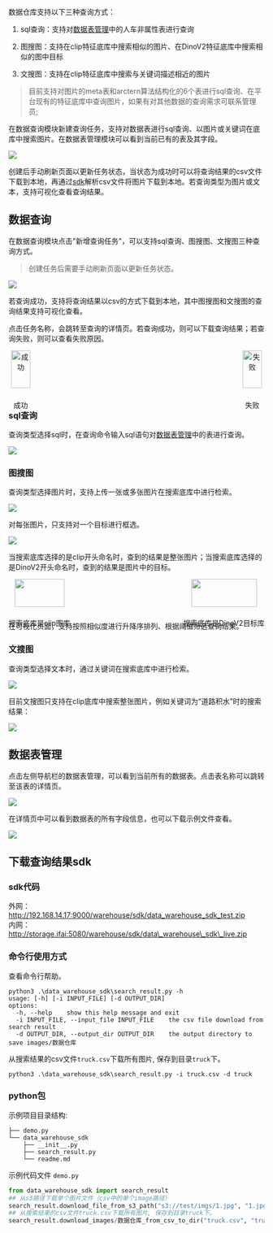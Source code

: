 数据仓库支持以下三种查询方式：

1. sql查询：支持对[数据表管理](#数据表管理)中的人车非属性表进行查询

2. 图搜图：支持在clip特征底库中搜索相似的图片、在DinoV2特征底库中搜索相似的图中目标

3. 文搜图：支持在clip特征底库中搜索与关键词描述相近的图片

> 目前支持对图片的meta表和arctern算法结构化的6个表进行sql查询、在平台现有的特征底库中查询图片，如果有对其他数据的查询需求可联系管理员;


在数据查询模块新建查询任务，支持对数据表进行sql查询、以图片或关键词在底库中搜索图片。在数据表管理模块可以看到当前已有的表及其字段。

![](images/数据仓库/image.png)

创建后手动刷新页面以更新任务状态，当状态为成功时可以将查询结果的csv文件下载到本地，再通过[sdk](#下载查询结果sdk)解析csv文件将图片下载到本地。若查询类型为图片或文本，支持可视化查看查询结果。



## 数据查询

在数据查询模块点击"新增查询任务"，可以支持sql查询、图搜图、文搜图三种查询方式。

> 创建任务后需要手动刷新页面以更新任务状态。

![](images/数据仓库/image-1.png)

若查询成功，支持将查询结果以csv的方式下载到本地，其中图搜图和文搜图的查询结果支持可视化查看。



点击任务名称，会跳转至查询的详情页。若查询成功，则可以下载查询结果；若查询失败，则可以查看失败原因。

<div style="display: flex; justify-content: space-between;">
  <div style="text-align: center;">
    <img src="images/数据仓库/image-2.png" alt="成功" style="width: 90%;"/>
    <p>成功</p>
  </div>
  <div style="text-align: center;">
    <img src="images/数据仓库/image-3.png" alt="失败" style="width: 90%;"/>
    <p>失败</p>
  </div>
</div>


### sql查询

查询类型选择sql时，在查询命令输入sql语句对[数据表管理](#数据表管理)中的表进行查询。

![](images/数据仓库/image-4.png)



### 图搜图

查询类型选择图片时，支持上传一张或多张图片在搜索底库中进行检索。

![](images/数据仓库/image-5.png)



对每张图片，只支持对一个目标进行框选。

![](images/数据仓库/image-6.png)

当搜索底库选择的是clip开头命名时，查到的结果是整张图片；当搜索底库选择的是DinoV2开头命名时，查到的结果是图片中的目标。

<div style="display: flex; justify-content: space-between;">
  <div style="text-align: center;">
    <img src="images/数据仓库/image-7.png" style="width: 90%;"/>
    <p>搜索底库是clip图库</p>
  </div>
  <div style="text-align: center;">
    <img src="images/数据仓库/image-8.png" style="width: 90%;"/>
    <p>搜索底库是DinoV2目标库</p>
  </div>
</div>

在可视化页面，支持按照相似度进行升降序排列、根据阈值筛选查询结果。



### 文搜图

查询类型选择文本时，通过关键词在搜索底库中进行检索。

![](images/数据仓库/image-9.png)



目前文搜图只支持在clip底库中搜索整张图片，例如关键词为“道路积水”时的搜索结果：

![](images/数据仓库/image-10.png)





## 数据表管理

点击左侧导航栏的数据表管理，可以看到当前所有的数据表。点击表名称可以跳转至该表的详情页。

![](images/数据仓库/image-11.png)



在详情页中可以看到数据表的所有字段信息，也可以下载示例文件查看。

![](images/数据仓库/image-12.png)



## 下载查询结果sdk

### sdk代码

外网：<http://192.168.14.17:9000/warehouse/sdk/data_warehouse_sdk_test.zip><br>
内网：http://storage.ifai:5080/warehouse/sdk/data\_warehouse\_sdk\_live.zip



### 命令行使用方式

查看命令行帮助。

```
python3 .\data_warehouse_sdk\search_result.py -h
usage: [-h] [-i INPUT_FILE] [-d OUTPUT_DIR]
options:  
  -h, --help    show this help message and exit  
  -i INPUT_FILE, --input_file INPUT_FILE    the csv file download from search result  
  -d OUTPUT_DIR, --output_dir OUTPUT_DIR    the output directory to save images/数据仓库
```

从搜索结果的csv文件`truck.csv`下载所有图片, 保存到目录`truck`下。

```
python3 .\data_warehouse_sdk\search_result.py -i truck.csv -d truck
```



### python包

示例项目目录结构:

```
├── demo.py
└── data_warehouse_sdk    
    ├── __init__.py    
    ├── search_result.py    
    └── readme.md
```

示例代码文件 `demo.py`

```python
from data_warehouse_sdk import search_result
## 从s3路径下载单个图片文件（csv中的单个image路径）
search_result.download_file_from_s3_path("s3://test/imgs/1.jpg", "1.jpg")
## 从搜索结果的csv文件truck.csv下载所有图片, 保存到目录truck下。
search_result.download_images/数据仓库_from_csv_to_dir("truck.csv", "truck")
```
